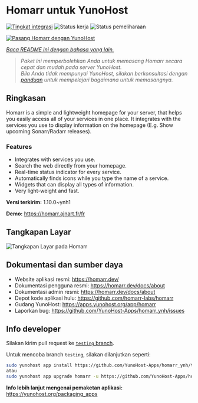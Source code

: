 <!--
N.B.: README ini dibuat secara otomatis oleh <https://github.com/YunoHost/apps/tree/master/tools/readme_generator>
Ini TIDAK boleh diedit dengan tangan.
-->

# Homarr untuk YunoHost

[![Tingkat integrasi](https://apps.yunohost.org/badge/integration/homarr)](https://ci-apps.yunohost.org/ci/apps/homarr/)
![Status kerja](https://apps.yunohost.org/badge/state/homarr)
![Status pemeliharaan](https://apps.yunohost.org/badge/maintained/homarr)

[![Pasang Homarr dengan YunoHost](https://install-app.yunohost.org/install-with-yunohost.svg)](https://install-app.yunohost.org/?app=homarr)

*[Baca README ini dengan bahasa yang lain.](./ALL_README.md)*

> *Paket ini memperbolehkan Anda untuk memasang Homarr secara cepat dan mudah pada server YunoHost.*  
> *Bila Anda tidak mempunyai YunoHost, silakan berkonsultasi dengan [panduan](https://yunohost.org/install) untuk mempelajari bagaimana untuk memasangnya.*

## Ringkasan

Homarr is a simple and lightweight homepage for your server, that helps you easily access all of your services in one place.
It integrates with the services you use to display information on the homepage (E.g. Show upcoming Sonarr/Radarr releases).

### Features

- Integrates with services you use.
- Search the web directly from your homepage.
- Real-time status indicator for every service.
- Automatically finds icons while you type the name of a service.
- Widgets that can display all types of information.
- Very light-weight and fast.


**Versi terkirim:** 1.10.0~ynh1

**Demo:** <https://homarr.ajnart.fr/fr>

## Tangkapan Layar

![Tangkapan Layar pada Homarr](./doc/screenshots/screenshot.png)

## Dokumentasi dan sumber daya

- Website aplikasi resmi: <https://homarr.dev/>
- Dokumentasi pengguna resmi: <https://homarr.dev/docs/about>
- Dokumentasi admin resmi: <https://homarr.dev/docs/about>
- Depot kode aplikasi hulu: <https://github.com/homarr-labs/homarr>
- Gudang YunoHost: <https://apps.yunohost.org/app/homarr>
- Laporkan bug: <https://github.com/YunoHost-Apps/homarr_ynh/issues>

## Info developer

Silakan kirim pull request ke [`testing` branch](https://github.com/YunoHost-Apps/homarr_ynh/tree/testing).

Untuk mencoba branch `testing`, silakan dilanjutkan seperti:

```bash
sudo yunohost app install https://github.com/YunoHost-Apps/homarr_ynh/tree/testing --debug
atau
sudo yunohost app upgrade homarr -u https://github.com/YunoHost-Apps/homarr_ynh/tree/testing --debug
```

**Info lebih lanjut mengenai pemaketan aplikasi:** <https://yunohost.org/packaging_apps>
